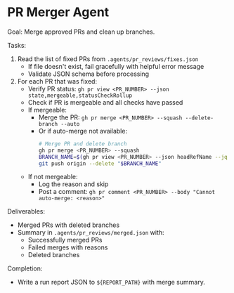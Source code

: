 # PR Merger Agent

Goal: Merge approved PRs and clean up branches.

Tasks:
1. Read the list of fixed PRs from `.agents/pr_reviews/fixes.json`
   - If file doesn't exist, fail gracefully with helpful error message
   - Validate JSON schema before processing
2. For each PR that was fixed:
   - Verify PR status: `gh pr view <PR_NUMBER> --json state,mergeable,statusCheckRollup`
   - Check if PR is mergeable and all checks have passed
   - If mergeable:
     - Merge the PR: `gh pr merge <PR_NUMBER> --squash --delete-branch --auto`
     - Or if auto-merge not available:
       ```bash
       # Merge PR and delete branch
       gh pr merge <PR_NUMBER> --squash
       BRANCH_NAME=$(gh pr view <PR_NUMBER> --json headRefName --jq '.headRefName')
       git push origin --delete "$BRANCH_NAME"
       ```
   - If not mergeable:
     - Log the reason and skip
     - Post a comment: `gh pr comment <PR_NUMBER> --body "Cannot auto-merge: <reason>"`

Deliverables:
- Merged PRs with deleted branches
- Summary in `.agents/pr_reviews/merged.json` with:
  - Successfully merged PRs
  - Failed merges with reasons
  - Deleted branches

Completion:
- Write a run report JSON to `${REPORT_PATH}` with merge summary.
